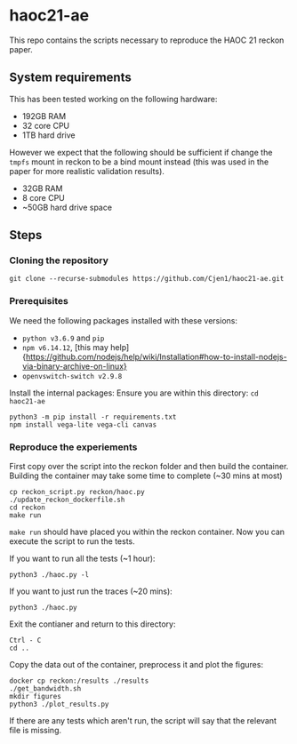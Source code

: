 # haoc21-ae

This repo contains the scripts necessary to reproduce the HAOC 21 reckon paper.

## System requirements
This has been tested working on the following hardware:
- 192GB RAM
- 32 core CPU
- 1TB hard drive

However we expect that the following should be sufficient if change the `tmpfs` mount in reckon to be a bind mount instead (this was used in the paper for more realistic validation results).
- 32GB RAM
- 8 core CPU
- ~50GB hard drive space

## Steps

### Cloning the repository
`git clone --recurse-submodules https://github.com/Cjen1/haoc21-ae.git`

### Prerequisites
We need the following packages installed with these versions:
- `python v3.6.9` and `pip`
- `npm v6.14.12`, [this may help]{https://github.com/nodejs/help/wiki/Installation#how-to-install-nodejs-via-binary-archive-on-linux}
- `openvswitch-switch v2.9.8` 

Install the internal packages:
Ensure you are within this directory: `cd haoc21-ae`
```
python3 -m pip install -r requirements.txt
npm install vega-lite vega-cli canvas
```

### Reproduce the experiements
First copy over the script into the reckon folder and then build the container.
Building the container may take some time to complete (~30 mins at most)
```
cp reckon_script.py reckon/haoc.py
./update_reckon_dockerfile.sh
cd reckon
make run
```

`make run` should have placed you within the reckon container.
Now you can execute the script to run the tests.

If you want to run all the tests (~1 hour):
```
python3 ./haoc.py -l
```

If you want to just run the traces (~20 mins):
```
python3 ./haoc.py
```

Exit the contianer and return to this directory:
```
Ctrl - C
cd ..
```

Copy the data out of the container, preprocess it and plot the figures:
```
docker cp reckon:/results ./results
./get_bandwidth.sh
mkdir figures
python3 ./plot_results.py
```

If there are any tests which aren't run, the script will say that the relevant file is missing.

